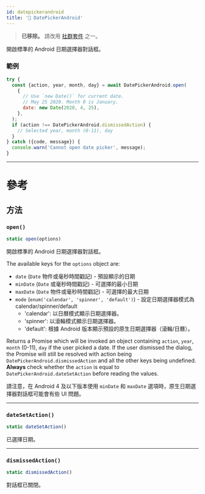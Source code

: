 ```yaml
---
id: datepickerandroid
title: '🚧 DatePickerAndroid'
---
```


> **已移除。** 請改用 [社群套件](https://reactnative.directory/?search=datepicker) 之一。

開啟標準的 Android 日期選擇器對話框。

### 範例

```jsx
try {
  const {action, year, month, day} = await DatePickerAndroid.open(
    {
      // Use `new Date()` for current date.
      // May 25 2020. Month 0 is January.
      date: new Date(2020, 4, 25),
    },
  );
  if (action !== DatePickerAndroid.dismissedAction) {
    // Selected year, month (0-11), day
  }
} catch ({code, message}) {
  console.warn('Cannot open date picker', message);
}
```

---

# 參考

## 方法

### `open()`

```jsx
static open(options)
```

開啟標準的 Android 日期選擇器對話框。

The available keys for the `options` object are:

- `date` (`Date` 物件或毫秒時間戳記) - 預設顯示的日期
- `minDate` (`Date` 或毫秒時間戳記) - 可選擇的最小日期
- `maxDate` (`Date` 物件或毫秒時間戳記) - 可選擇的最大日期
- `mode` (`enum('calendar', 'spinner', 'default')`) - 設定日期選擇器模式為 calendar/spinner/default
  - 'calendar': 以日曆模式顯示日期選擇器。
  - 'spinner': 以滾輪模式顯示日期選擇器。
  - 'default': 根據 Android 版本顯示預設的原生日期選擇器（滾輪/日曆）。

Returns a Promise which will be invoked an object containing `action`, `year`, `month` (0-11), `day` if the user picked a date. If the user dismissed the dialog, the Promise will still be resolved with action being `DatePickerAndroid.dismissedAction` and all the other keys being undefined. **Always** check whether the `action` is equal to `DatePickerAndroid.dateSetAction` before reading the values.

請注意，在 Android 4 及以下版本使用 `minDate` 和 `maxDate` 選項時，原生日期選擇器對話框可能會有些 UI 問題。

---

### `dateSetAction()`

```jsx
static dateSetAction()
```

已選擇日期。

---

### `dismissedAction()`

```jsx
static dismissedAction()
```

對話框已關閉。